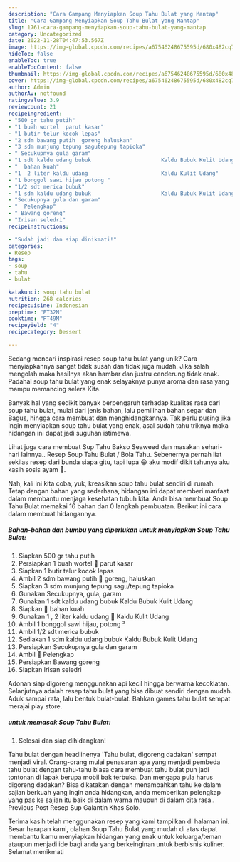 ```yaml
---
description: "Cara Gampang Menyiapkan Soup Tahu Bulat yang Mantap"
title: "Cara Gampang Menyiapkan Soup Tahu Bulat yang Mantap"
slug: 1761-cara-gampang-menyiapkan-soup-tahu-bulat-yang-mantap
category: Uncategorized
date: 2022-11-28T04:47:53.567Z
image: https://img-global.cpcdn.com/recipes/a67546248675595d/680x482cq70/soup-tahu-bulat-foto-resep-utama.jpg
hideToc: false
enableToc: true
enableTocContent: false
thumbnail: https://img-global.cpcdn.com/recipes/a67546248675595d/680x482cq70/soup-tahu-bulat-foto-resep-utama.jpg
cover: https://img-global.cpcdn.com/recipes/a67546248675595d/680x482cq70/soup-tahu-bulat-foto-resep-utama.jpg
author: Admin
authorAv: notfound
ratingvalue: 3.9
reviewcount: 21
recipeingredient:
- "500 gr tahu putih"
- "1 buah wortel  parut kasar"
- "1 butir telur kocok lepas"
- "2 sdm bawang putih  goreng haluskan"
- "3 sdm munjung tepung sagutepung tapioka"
- " Secukupnya gula garam"
- "1 sdt kaldu udang bubuk                      Kaldu Bubuk Kulit Udang"
- "  bahan kuah"
- "1  2 liter kaldu udang                       Kaldu Kulit Udang"
- "1 bonggol sawi hijau potong "
- "1/2 sdt merica bubuk"
- "1 sdm kaldu udang bubuk                      Kaldu Bubuk Kulit Udang"
- "Secukupnya gula dan garam"
- "  Pelengkap"
- " Bawang goreng"
- "Irisan seledri"
recipeinstructions:

- "Sudah jadi dan siap dinikmati!"
categories:
- Resep
tags:
- soup
- tahu
- bulat

katakunci: soup tahu bulat 
nutrition: 268 calories
recipecuisine: Indonesian
preptime: "PT32M"
cooktime: "PT49M"
recipeyield: "4"
recipecategory: Dessert

---
```





Sedang mencari inspirasi resep soup tahu bulat yang unik? Cara menyiapkannya sangat tidak susah dan tidak juga mudah. Jika salah mengolah maka hasilnya akan hambar dan justru cenderung tidak enak. Padahal soup tahu bulat yang enak selayaknya punya aroma dan rasa yang mampu memancing selera Kita.





Banyak hal yang sedikit banyak berpengaruh terhadap kualitas rasa dari soup tahu bulat, mulai dari jenis bahan, lalu pemilihan bahan segar dan Bagus, hingga cara membuat dan menghidangkannya. Tak perlu pusing jika ingin menyiapkan soup tahu bulat yang enak,      asal sudah tahu triknya maka hidangan ini dapat jadi suguhan istimewa.














Lihat juga cara membuat Sup Tahu Bakso Seaweed dan masakan sehari-hari lainnya.. Resep Soup Tahu Bulat / Bola Tahu. Sebenernya pernah liat sekilas resep dari bunda siapa gitu, tapi lupa 😁 aku modif dikit tahunya aku kasih sosis ayam 🍴.






Nah, kali ini kita coba, yuk, kreasikan soup tahu bulat sendiri di rumah. Tetap dengan bahan yang sederhana, hidangan ini dapat memberi manfaat dalam membantu menjaga kesehatan tubuh kita. Anda bisa membuat Soup Tahu Bulat memakai 16 bahan dan 0 langkah pembuatan. Berikut ini cara dalam membuat hidangannya.

<!--inarticleads1-->

##### Bahan-bahan dan bumbu yang diperlukan untuk menyiapkan Soup Tahu Bulat:

1. Siapkan 500 gr tahu putih
1. Persiapkan 1 buah wortel 🥕 parut kasar
1. Siapkan 1 butir telur kocok lepas
1. Ambil 2 sdm bawang putih 🧄 goreng, haluskan
1. Siapkan 3 sdm munjung tepung sagu/tepung tapioka
1. Gunakan  Secukupnya, gula, garam
1. Gunakan 1 sdt kaldu udang bubuk                      Kaldu Bubuk Kulit Udang
1. Siapkan  🌿 bahan kuah
1. Gunakan 1 , 2 liter kaldu udang 🍤                      Kaldu Kulit Udang
1. Ambil 1 bonggol sawi hijau, potong ²
1. Ambil 1/2 sdt merica bubuk
1. Sediakan 1 sdm kaldu udang bubuk                      Kaldu Bubuk Kulit Udang
1. Persiapkan Secukupnya gula dan garam
1. Ambil  🌿 Pelengkap
1. Persiapkan  Bawang goreng
1. Siapkan Irisan seledri


Adonan siap digoreng menggunakan api kecil hingga berwarna kecoklatan. Selanjutnya adalah resep tahu bulat yang bisa dibuat sendiri dengan mudah. Aduk sampai rata, lalu bentuk bulat-bulat. Bahkan games tahu bulat sempat merajai play store. 

<!--inarticleads2-->

#####  untuk memasak Soup Tahu Bulat:


1. Selesai dan siap dihidangkan!

Tahu bulat dengan headlinenya &#39;Tahu bulat, digoreng dadakan&#39; sempat menjadi viral. Orang-orang mulai penasaran apa yang menjadi pembeda tahu bulat dengan tahu-tahu biasa cara membuat tahu bulat pun jadi tontonan di lapak berupa mobil bak terbuka. Dan mengapa pula harus digoreng dadakan? Bisa dikatakan dengan menambahkan tahu ke dalam sajian berkuah yang ingin anda hidangkan, anda memberikan pelengkap yang pas ke sajian itu baik di dalam warna maupun di dalam cita rasa.. Previous Post Resep Sup Galantin Khas Solo. 

Terima kasih telah menggunakan resep yang kami tampilkan di halaman ini. Besar harapan kami, olahan Soup Tahu Bulat yang mudah di atas dapat membantu kamu menyiapkan hidangan yang enak untuk keluarga/teman ataupun menjadi ide bagi anda yang berkeinginan untuk berbisnis kuliner. Selamat menikmati
